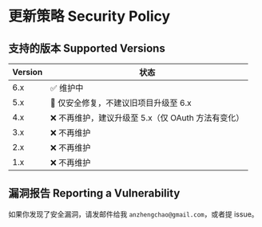 # 更新策略 Security Policy

## 支持的版本 Supported Versions

| Version | 状态          |
| ------- | ------------------ |
| 6.x   | ✅ 维护中|
| 5.x   | 🚨 仅安全修复，不建议旧项目升级至 6.x |
| 4.x  | ❌ 不再维护，建议升级至 5.x（仅 OAuth 方法有变化） |
| 3.x   | ❌ 不再维护               |
| 2.x   | ❌ 不再维护               |
| 1.x   | ❌ 不再维护               |

## 漏洞报告 Reporting a Vulnerability

如果你发现了安全漏洞，请发邮件给我 `anzhengchao@gmail.com`，或者提 issue。
